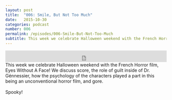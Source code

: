 ```yaml
---
layout: post
title:  "006: Smile, But Not Too Much"
date:   2015-10-30
categories: podcast
number: 006
permalink: /episodes/006-Smile-But-Not-Too-Much
subtitle: This week we celebrate Halloween weekend with the French Horror film, Eyes Without A Face! We discuss score, the role of guilt inside of Dr. Génnessier, how the psychology of the characters played a part in this being an unconventional horror film, and gore. <br><br>Spooky!
---
```


<iframe frameborder='0' height='36px' scrolling='no' seamless src='https://simplecast.fm/e/19384?style=dark' width='100%'></iframe>

<br>
<span class="episode_text">
This week we celebrate Halloween weekend with the French Horror film, Eyes Without A Face! We discuss score, the role of guilt inside of Dr. Génnessier, how the psychology of the characters played a part in this being an unconventional horror film, and gore. <br><br>Spooky!
</span>
<br><br>

